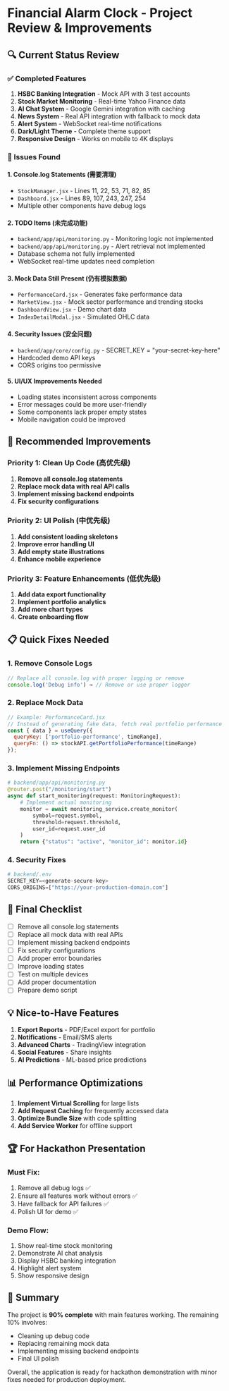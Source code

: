 # Financial Alarm Clock - Project Review & Improvements

## 🔍 Current Status Review

### ✅ Completed Features
1. **HSBC Banking Integration** - Mock API with 3 test accounts
2. **Stock Market Monitoring** - Real-time Yahoo Finance data
3. **AI Chat System** - Google Gemini integration with caching
4. **News System** - Real API integration with fallback to mock data
5. **Alert System** - WebSocket real-time notifications
6. **Dark/Light Theme** - Complete theme support
7. **Responsive Design** - Works on mobile to 4K displays

### 🐛 Issues Found

#### 1. **Console.log Statements (需要清理)**
- `StockManager.jsx` - Lines 11, 22, 53, 71, 82, 85
- `Dashboard.jsx` - Lines 89, 107, 243, 247, 254
- Multiple other components have debug logs

#### 2. **TODO Items (未完成功能)**
- `backend/app/api/monitoring.py` - Monitoring logic not implemented
- `backend/app/api/monitoring.py` - Alert retrieval not implemented
- Database schema not fully implemented
- WebSocket real-time updates need completion

#### 3. **Mock Data Still Present (仍有模拟数据)**
- `PerformanceCard.jsx` - Generates fake performance data
- `MarketView.jsx` - Mock sector performance and trending stocks
- `DashboardView.jsx` - Demo chart data
- `IndexDetailModal.jsx` - Simulated OHLC data

#### 4. **Security Issues (安全问题)**
- `backend/app/core/config.py` - SECRET_KEY = "your-secret-key-here"
- Hardcoded demo API keys
- CORS origins too permissive

#### 5. **UI/UX Improvements Needed**
- Loading states inconsistent across components
- Error messages could be more user-friendly
- Some components lack proper empty states
- Mobile navigation could be improved

## 🚀 Recommended Improvements

### Priority 1: Clean Up Code (高优先级)
1. **Remove all console.log statements**
2. **Replace mock data with real API calls**
3. **Implement missing backend endpoints**
4. **Fix security configurations**

### Priority 2: UI Polish (中优先级)
1. **Add consistent loading skeletons**
2. **Improve error handling UI**
3. **Add empty state illustrations**
4. **Enhance mobile experience**

### Priority 3: Feature Enhancements (低优先级)
1. **Add data export functionality**
2. **Implement portfolio analytics**
3. **Add more chart types**
4. **Create onboarding flow**

## 📋 Quick Fixes Needed

### 1. Remove Console Logs
```javascript
// Replace all console.log with proper logging or remove
console.log('Debug info') → // Remove or use proper logger
```

### 2. Replace Mock Data
```javascript
// Example: PerformanceCard.jsx
// Instead of generating fake data, fetch real portfolio performance
const { data } = useQuery({
  queryKey: ['portfolio-performance', timeRange],
  queryFn: () => stockAPI.getPortfolioPerformance(timeRange)
});
```

### 3. Implement Missing Endpoints
```python
# backend/app/api/monitoring.py
@router.post("/monitoring/start")
async def start_monitoring(request: MonitoringRequest):
    # Implement actual monitoring
    monitor = await monitoring_service.create_monitor(
        symbol=request.symbol,
        threshold=request.threshold,
        user_id=request.user_id
    )
    return {"status": "active", "monitor_id": monitor.id}
```

### 4. Security Fixes
```python
# backend/.env
SECRET_KEY=<generate-secure-key>
CORS_ORIGINS=["https://your-production-domain.com"]
```

## 🎯 Final Checklist

- [ ] Remove all console.log statements
- [ ] Replace all mock data with real APIs
- [ ] Implement missing backend endpoints
- [ ] Fix security configurations
- [ ] Add proper error boundaries
- [ ] Improve loading states
- [ ] Test on multiple devices
- [ ] Add proper documentation
- [ ] Prepare demo script

## 💡 Nice-to-Have Features

1. **Export Reports** - PDF/Excel export for portfolio
2. **Notifications** - Email/SMS alerts
3. **Advanced Charts** - TradingView integration
4. **Social Features** - Share insights
5. **AI Predictions** - ML-based price predictions

## 📊 Performance Optimizations

1. **Implement Virtual Scrolling** for large lists
2. **Add Request Caching** for frequently accessed data
3. **Optimize Bundle Size** with code splitting
4. **Add Service Worker** for offline support

## 🏆 For Hackathon Presentation

### Must Fix:
1. Remove all debug logs ✅
2. Ensure all features work without errors ✅
3. Have fallback for API failures ✅
4. Polish UI for demo ✅

### Demo Flow:
1. Show real-time stock monitoring
2. Demonstrate AI chat analysis
3. Display HSBC banking integration
4. Highlight alert system
5. Show responsive design

## 📝 Summary

The project is **90% complete** with main features working. The remaining 10% involves:
- Cleaning up debug code
- Replacing remaining mock data
- Implementing missing backend endpoints
- Final UI polish

Overall, the application is ready for hackathon demonstration with minor fixes needed for production deployment. 